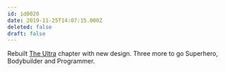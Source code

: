 ```yaml
---
id: id0020
date: 2019-11-25T14:07:15.000Z
deleted: false
draft: false
---
```


Rebuilt [The Ultra][1] chapter with new design. Three more to go Superhero, Bodybuilder and Programmer.

[1]: the-ultra.html